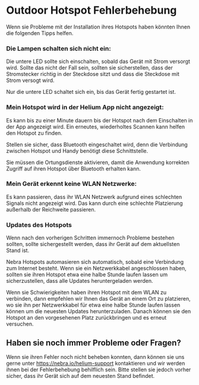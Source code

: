# Outdoor Hotspot Fehlerbehebung

Wenn sie Probleme mit der Installation ihres Hotspots haben könnten Ihnen die folgenden Tipps helfen.

### Die Lampen schalten sich nicht ein:

Die untere LED sollte sich einschalten, sobald das Gerät mit Strom versorgt wird. Sollte das nicht der Fall sein, sollten sie sicherstellen, dass der Stromstecker richtig in der Steckdose sitzt und dass die Steckdose mit Strom versogt wird.

Nur die untere LED schaltet sich ein, bis das Gerät fertig gestartet ist.

### Mein Hotspot wird in der Helium App nicht angezeigt:

Es kann bis zu einer Minute dauern bis der Hotspot nach dem Einschalten in der App angezeigt wird. Ein erneutes, wiederholtes Scannen kann helfen den Hotspot zu finden.

Stellen sie sicher, dass Bluetooth eingeschaltet wird, denn die Verbindung zwischen Hotspot und Handy benötigt diese Schnittstelle.

Sie müssen die Ortungsdienste aktivieren, damit die Anwendung korrekten Zugriff auf ihren Hotspot über Bluetooth erhalten kann.

### Mein Gerät erkennt keine WLAN Netzwerke:

Es kann passieren, dass ihr WLAN Netzwerk aufgrund eines schlechten Signals nicht angezeigt wird. Das kann durch eine schlechte Platzierung außerhalb der Reichweite passieren.

### Updates des Hotspots

Wenn nach den vorherigen Schritten immernoch Probleme bestehen sollten, sollte sichergestellt werden, dass ihr Gerät auf dem aktuellsten Stand ist.

Nebra Hotspots automasieren sich automatisch, sobald eine Verbindung zum Internet besteht. Wenn sie ein Netzwerkkabel angeschlossen haben, sollten sie ihren Hotspot etwa eine halbe Stunde laufen lassen um sicherzustellen, dass alle Updates heruntergeladen werden.

Wenn sie Schwierigkeiten haben ihren Hotspot mit dem WLAN zu verbinden, dann empfehlen wir Ihnen das Gerät an einem Ort zu platzieren, wo sie ihn per Netzwerkkabel für etwa eine halbe Stunde laufen lassen können um die neuesten Updates herunterzuladen. Danach können sie den Hotspot an den vorgesehenen Platz zurückbringen und es erneut versuchen.

## Haben sie noch immer Probleme oder Fragen?

Wenn sie ihren Fehler noch nicht beheben konnten, dann können sie uns gerne unter https://nebra.io/helium-support kontaktieren und wir werden ihnen bei der Fehlerbehebung behilflich sein. Bitte stellen sie jedoch vorher sicher, dass ihr Gerät sich auf dem neuesten Stand befindet.
